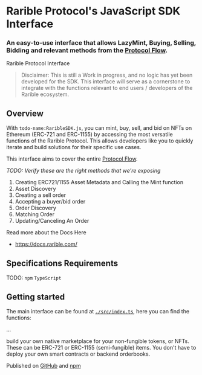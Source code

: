 # Rarible Protocol's JavaScript SDK Interface
### An easy-to-use interface that allows LazyMint, Buying, Selling, Bidding and relevant methods from the [Protocol Flow](https://docs.rarible.com/#protocol-flow). 
Rarible Protocol  Interface

> Disclaimer: This is still a Work in progress, and no logic has yet been developed for the SDK. This interface will serve as a cornerstone to integrate with the functions relevant to end users / developers of the Rarible ecosystem. 

## Overview

With `todo-name:RaribleSDK.js`, you can mint, buy, sell, and bid on NFTs on Ethereum (ERC-721 and ERC-1155) by accessing the most versatile functions of the Rarible Protocol. This allows developers like you to quickly iterate and build solutions for their specific use cases.

This interface aims to cover the entire [Protocol Flow](https://docs.rarible.com/#protocol-flow). 

*TODO: Verify these are the right methods that we're exposing*
1. Creating ERC721/1155 Asset Metadata and Calling the Mint function
2. Asset Discovery
3. Creating a sell order
4. Accepting a buyer/bid order
5. Order Discovery
6. Matching Order
7. Updating/Canceling An Order

Read more about the Docs Here
- https://docs.rarible.com/

## Specifications Requirements 

TODO:
`npm`
`TypeScript`


## Getting started

The main interface can be found at [`./src/index.ts`](./src/index.ts), here you can find the functions:

...



build your own native marketplace for your non-fungible tokens, or NFTs. These can be ERC-721 or ERC-1155 (semi-fungible) items. You don't have to deploy your own smart contracts or backend orderbooks.

Published on [GitHub](https://github.com/ProjectOpenSea/opensea-js) and [npm](https://www.npmjs.com/package/opensea-js)
